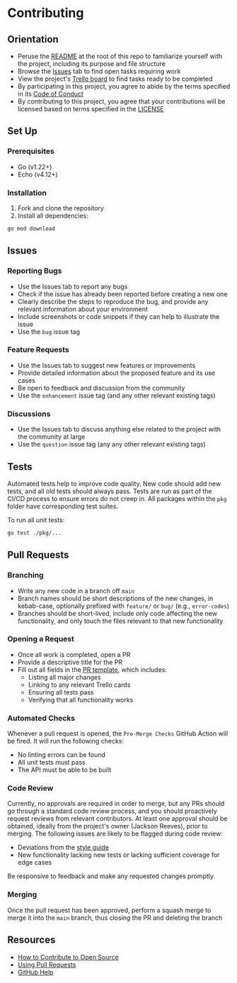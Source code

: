 # Contributing

## Orientation

- Peruse the [README](../README.md) at the root of this repo to familiarize yourself with the project, including its purpose and file structure
- Browse the [Issues](/issues) tab to find open tasks requiring work
- View the project's [Trello board](https://trello.com/b/gTQy2xQK/wordiest) to find tasks ready to be completed
- By participating in this project, you agree to abide by the terms specified in its [Code of Conduct](CODE_OF_CONDUCT.md)
- By contributing to this project, you agree that your contributions will be licensed based on terms specified in the [LICENSE](../LICENSE)

## Set Up

### Prerequisites

- Go (v1.22+)
- Echo (v4.12+)

### Installation

1.  Fork and clone the repository
2.  Install all dependencies:

```bash
go mod download
```

## Issues

### Reporting Bugs

- Use the Issues tab to report any bugs
- Check if the issue has already been reported before creating a new one
- Clearly describe the steps to reproduce the bug, and provide any relevant information about your environment
- Include screenshots or code snippets if they can help to illustrate the issue
- Use the `bug` issue tag

### Feature Requests

- Use the Issues tab to suggest new features or improvements
- Provide detailed information about the proposed feature and its use cases
- Be open to feedback and discussion from the community
- Use the `enhancement` issue tag (and any other relevant existing tags)

### Discussions

- Use the Issues tab to discuss anything else related to the project with the community at large
- Use the `question` issue tag (any any other relevant existing tags)

## Tests

Automated tests help to improve code quality. New code should add new tests, and all old tests should always pass. Tests are run as part of the CI/CD process to ensure errors do not creep in. All packages within the `pkg` folder have corresponding test suites.

To run all unit tests:

```bash
go test ./pkg/...
```

## Pull Requests

### Branching

- Write any new code in a branch off `main`
- Branch names should be short descriptions of the new changes, in kebab-case, optionally prefixed with `feature/` or `bug/` (e.g., `error-codes`)
- Branches should be short-lived, include only code affecting the new functionality, and only touch the files relevant to that new functionality

### Opening a Request

- Once all work is completed, open a PR
- Provide a descriptive title for the PR
- Fill out all fields in the [PR template](PULL_REQUEST_TEMPLATE.md), which includes:
  - Listing all major changes
  - Linking to any relevant Trello cards
  - Ensuring all tests pass
  - Verifying that all functionality works

### Automated Checks

Whenever a pull request is opened, the `Pre-Merge Checks` GitHub Action will be fired. It will run the following checks:

- No linting errors can be found
- All unit tests must pass
- The API must be able to be built

### Code Review

Currently, no approvals are required in order to merge, but any PRs should go through a standard code review process, and you should proactively request reviews from relevant contributors. At least one approval should be obtained, ideally from the project's owner (Jackson Reeves), prior to merging. The following issues are likely to be flagged during code review:

- Deviations from the [style guide](STYLE_GUIDE.md)
- New functionality lacking new tests or lacking sufficient coverage for edge cases

Be responsive to feedback and make any requested changes promptly.

### Merging

Once the pull request has been approved, perform a squash merge to merge it into the `main` branch, thus closing the PR and deleting the branch

## Resources

- [How to Contribute to Open Source](https://opensource.guide/how-to-contribute/)
- [Using Pull Requests](https://help.github.com/articles/about-pull-requests/)
- [GitHub Help](https://help.github.com)
